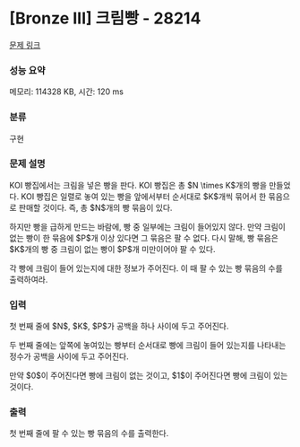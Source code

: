 # [Bronze III] 크림빵 - 28214 

[문제 링크](https://www.acmicpc.net/problem/28214) 

### 성능 요약

메모리: 114328 KB, 시간: 120 ms

### 분류

구현

### 문제 설명

<p>KOI 빵집에서는 크림을 넣은 빵을 판다. KOI 빵집은 총 $N \times K$개의 빵을 만들었다. KOI 빵집은 일렬로 놓여 있는 빵을 앞에서부터 순서대로 $K$개씩 묶어서 한 묶음으로 판매할 것이다. 즉, 총 $N$개의 빵 묶음이 있다.</p>

<p>하지만 빵을 급하게 만드는 바람에, 빵 중 일부에는 크림이 들어있지 않다. 만약 크림이 없는 빵이 한 묶음에 $P$개 이상 있다면 그 묶음은 팔 수 없다. 다시 말해, 빵 묶음은 $K$개의 빵 중 크림이 없는 빵이 $P$개 미만이어야 팔 수 있다.</p>

<p>각 빵에 크림이 들어 있는지에 대한 정보가 주어진다. 이 때 팔 수 있는 빵 묶음의 수를 출력하여라.</p>

### 입력 

 <p>첫 번째 줄에 $N$, $K$, $P$가 공백을 하나 사이에 두고 주어진다.</p>

<p>두 번째 줄에는 앞쪽에 놓여있는 빵부터 순서대로 빵에 크림이 들어 있는지를 나타내는 정수가 공백을 사이에 두고 주어진다.</p>

<p>만약 $0$이 주어진다면 빵에 크림이 없는 것이고, $1$이 주어진다면 빵에 크림이 있는 것이다.</p>

### 출력 

 <p>첫 번째 줄에 팔 수 있는 빵 묶음의 수를 출력한다.</p>

